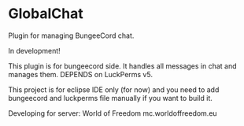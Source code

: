 # GlobalChat
Plugin for managing BungeeCord chat.

In development!

This plugin is for bungeecord side. It handles all messages in chat and manages them.
DEPENDS on LuckPerms v5.

This project is for eclipse IDE only (for now) and you need to add bungeecord and luckperms file manually if you want to build it.

Developing for server: World of Freedom mc.worldoffreedom.eu
